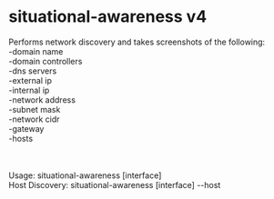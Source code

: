 # situational-awareness v4

Performs network discovery and takes screenshots of the following:<br>
-domain name<br>
-domain controllers<br>
-dns servers<br>
-external ip<br>
-internal ip<br>
-network address<br>
-subnet mask<br>
-network cidr<br>
-gateway<br>
-hosts<br>
<br><br>

Usage:  situational-awareness [interface] <br>
Host Discovery:  situational-awareness [interface] --host
